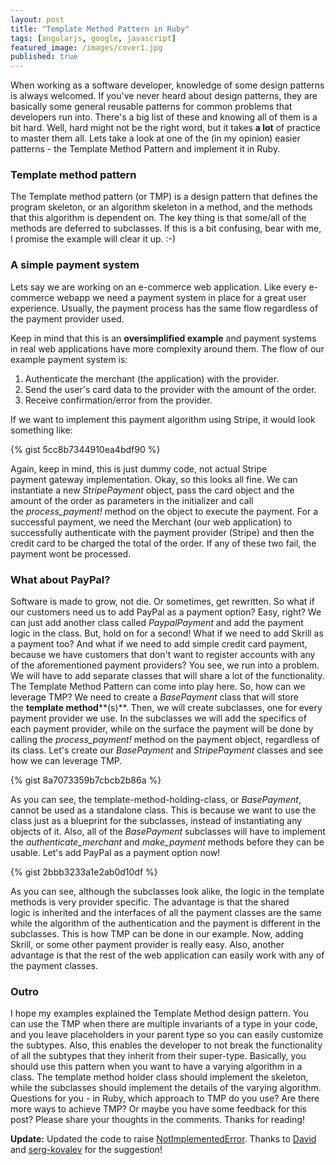 ```yaml
---
layout: post
title: "Template Method Pattern in Ruby"
tags: [angularjs, google, javascript]
featured_image: /images/cover1.jpg
published: true
---
```

When working as a software developer, knowledge of some design patterns is always welcomed. If you've never heard about design patterns, they are basically some general reusable patterns for common problems that developers run into. There's a big list of these and knowing all of them is a bit hard. Well, hard might not be the right word, but it takes **a lot** of practice to master them all. Lets take a look at one of the (in my opinion) easier patterns - the Template Method Pattern and implement it in Ruby.

### Template method pattern

The Template method pattern (or TMP) is a design pattern that defines the program skeleton, or an algorithm skeleton in a method, and the methods that this algorithm is dependent on. The key thing is that some/all of the methods are deferred to subclasses. If this is a bit confusing, bear with me, I promise the example will clear it up. :-)

### A simple payment system

Lets say we are working on an e-commerce web application. Like every e-commerce webapp we need a payment system in place for a great user experience. Usually, the payment process has the same flow regardless of the payment provider used.

Keep in mind that this is an **oversimplified example** and payment systems in real web applications have more complexity around them. The flow of our example payment system is:

1.  Authenticate the merchant (the application) with the provider.
2.  Send the user's card data to the provider with the amount of the order.
3.  Receive confirmation/error from the provider.

If we want to implement this payment algorithm using Stripe, it would look something like:

{% gist 5cc8b7344910ea4bdf90 %}

Again, keep in mind, this is just dummy code, not actual Stripe payment gateway implementation. Okay, so this looks all fine. We can instantiate a new _StripePayment_ object, pass the card object and the amount of the order as parameters in the initializer and call the _process_payment!_ method on the object to execute the payment. For a successful payment, we need the Merchant (our web application) to successfully authenticate with the payment provider (Stripe) and then the credit card to be charged the total of the order. If any of these two fail, the payment wont be processed.

### What about PayPal?

Software is made to grow, not die. Or sometimes, get rewritten. So what if our customers need us to add PayPal as a payment option? Easy, right? We can just add another class called _PaypalPayment_
and add the payment logic in the class. But, hold on for a second! What if we need to add Skrill as a payment too? And what if we need to add simple credit card payment, because we have customers that don't want to register accounts with any of the aforementioned payment providers? You see, we run into a problem. We will have to add separate classes that will share a lot of the functionality. The Template Method Pattern can come into play here. So, how can we leverage TMP? We need to create a _BasePayment_ class that will store the **template method****(s)**. Then, we will create subclasses, one for every payment provider we use. In the subclasses we will add the specifics of each payment provider, while on the surface the payment will be done by calling the _process_payment!_ method on the payment object, regardless of its class. Let's create our _BasePayment_ and _StripePayment_ classes and see how we can leverage TMP.

{% gist 8a7073359b7cbcb2b86a %}

As you can see, the template-method-holding-class, or _BasePayment_, cannot be used as a standalone class. This is because we want to use the class just as a blueprint for the subclasses, instead of instantiating any objects of it. Also, all of the _BasePayment_ subclasses will have to implement the _authenticate_merchant_ and _make_payment_ methods before they can be usable. Let's add PayPal as a payment option now!

{% gist 2bbb3233a1e2ab0d10df %}

As you can see, although the subclasses look alike, the logic in the template methods is very provider specific. The advantage is that the shared logic is inherited and the interfaces of all the payment classes are the same while the algorithm of the authentication and the payment is different in the subclasses. This is how TMP can be done in our example. Now, adding Skrill, or some other payment provider is really easy. Also, another advantage is that the rest of the web application can easily work with any of the payment classes.

### Outro

I hope my examples explained the Template Method design pattern. You can use the TMP when there are multiple invariants of a type in your code, and you leave placeholders in your parent type so you can easily customize the subtypes. Also, this enables the developer to not break the functionality of all the subtypes that they inherit from their super-type. Basically, you should use this pattern when you want to have a varying algorithm in a class. The template method holder class should implement the skeleton, while the subclasses should implement the details of the varying algorithm. Questions for you - in Ruby, which approach to TMP do you use? Are there more ways to achieve TMP? Or maybe you have some feedback for this post? Please share your thoughts in the comments. Thanks for reading!  



**Update:** Updated the code to raise [NotImplementedError](http://ruby-doc.org/core-2.2.0/NotImplementedError.html). Thanks to [David](http://rubylogs.com/template-method-pattern-in-ruby/#comment-13) and [serg-kovalev](https://gist.github.com/fteem/8a7073359b7cbcb2b86a#comment-1432191) for the suggestion!
